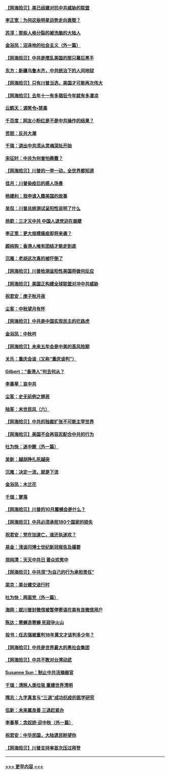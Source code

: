 #### [【网海拾贝】美已组建对抗中共威胁的联盟](../pages/nsc993/n12469018.md?t=10121051) 
#### [李正宽：为何这些明星运势走向衰颓？](../pages/nsc993/n12468730.md?t=10121051) 
#### [苏淳：那些人格分裂的被洗脑的大陆人](../pages/nsc993/n12467858.md?t=10121051) 
#### [金浴凤：沼泽地的社会主义（外一篇）](../pages/nsc993/n12467792.md?t=10121051) 
#### [【网海拾贝】中共是搅乱美国的那只幕后黑手](../pages/nsc993/n12467700.md?t=10121051) 
#### [东方：新疆乌鲁木齐，中共统治下的人间地狱](../pages/nsc993/n12466075.md?t=10121051) 
#### [【网海拾贝】只有川普当选，美国才可能再次伟大](../pages/nsc993/n12466013.md?t=10121051) 
#### [【网海拾贝】去年十一有多猖狂今年就有多凄凉](../pages/nsc993/n12463649.md?t=10121051) 
#### [云鹤天：调笑令▪禁毒](../pages/nsc993/n12462975.md?t=10121051) 
#### [千百度：网友小粉红是不是中共操作的结果？](../pages/nsc993/n12461025.md?t=10121051) 
#### [苦胆：反共大潮](../pages/nsc993/n12459469.md?t=10121051) 
#### [千瑞：退出中共须从灵魂深处开始](../pages/nsc993/n12459437.md?t=10121051) 
#### [宋征时：中共为何害怕蔡霞？](../pages/nsc993/n12459097.md?t=10121051) 
#### [【网海拾贝】川普的一举一动，全世界都知道](../pages/nsc993/n12458825.md?t=10121051) 
#### [佳月：川普染疫后的感人场景](../pages/nsc993/n12456994.md?t=10121051) 
#### [杨建利：我申请入籍美国的故事](../pages/nsc993/n12455635.md?t=10121051) 
#### [吴侃：川普总统测试呈阳性说明了什么](../pages/nsc993/n12451869.md?t=10121051) 
#### [扬箭：三才灭中共 中国人退党迫在眉睫](../pages/nsc993/n12451842.md?t=10121051) 
#### [李正宽：更大规模瘟疫即将来袭？](../pages/nsc993/n12451455.md?t=10121051) 
#### [颜纯钩：香港人唯有团结才能走到底](../pages/nsc993/n12450870.md?t=10121051) 
#### [沉雁：老胡这次真的被吓倒了](../pages/nsc993/n12449796.md?t=10121051) 
#### [【网海拾贝】川普检测呈阳性美国将做何反应](../pages/nsc993/n12449042.md?t=10121051) 
#### [【网海拾贝】美国正构建全球联盟对冲中共威胁](../pages/nsc993/n12446580.md?t=10121051) 
#### [祝君安：庚子秋月夜](../pages/nsc993/n12445870.md?t=10121051) 
#### [尘客：中秋望月有怀](../pages/nsc993/n12444632.md?t=10121051) 
#### [【网海拾贝】中共是中国实现民主的拦路虎](../pages/nsc993/n12443573.md?t=10121051) 
#### [金浴凤：中秋吟](../pages/nsc993/n12441773.md?t=10121051) 
#### [【网海拾贝】未来五年会是中美的高风险期](../pages/nsc993/n12440760.md?t=10121051) 
#### [关乐：重庆会谈（又称“重庆谈判”）](../pages/nsc993/n12437525.md?t=10121051) 
#### [Gilbert：“香港人”何去何从？](../pages/nsc993/n12435894.md?t=10121051) 
#### [李春草：哀中共](../pages/nsc993/n12435874.md?t=10121051) 
#### [尘客：史无前例之罪恶](../pages/nsc993/n12435762.md?t=10121051) 
#### [陆客：末世民风（六）](../pages/nsc993/n12435354.md?t=10121051) 
#### [【网海拾贝】中共的独裁扩张不可能主宰世界](../pages/nsc993/n12435151.md?t=10121051) 
#### [【网海拾贝】美国不会再容忍配合中共的行为](../pages/nsc993/n12433808.md?t=10121051) 
#### [吐为快：迷中醒（外一篇）](../pages/nsc993/n12433585.md?t=10121051) 
#### [吴新：越胡挣扎死越突](../pages/nsc993/n12433562.md?t=10121051) 
#### [沉雁：决定一流，就是下流](../pages/nsc993/n12432128.md?t=10121051) 
#### [金浴凤：木兰花](../pages/nsc993/n12432124.md?t=10121051) 
#### [千瑞：寥落](../pages/nsc993/n12432071.md?t=10121051) 
#### [【网海拾贝】川普的10月震撼会是什么？](../pages/nsc993/n12431624.md?t=10121051) 
#### [【网海拾贝】中共必须承担180个国家的损失](../pages/nsc993/n12428893.md?t=10121051) 
#### [祝君安：党在加速亡，谁还执迷欢？](../pages/nsc993/n12428652.md?t=10121051) 
#### [易金：浅谈闫博士世纪新冠报告及撮要](../pages/nsc993/n12426822.md?t=10121051) 
#### [郑纯清：天灭中共日 善众欢笑中](../pages/nsc993/n12426784.md?t=10121051) 
#### [【网海拾贝】中共须“为自己的行为承担责任”](../pages/nsc993/n12426067.md?t=10121051) 
#### [梁京：美台建交进行时](../pages/nsc993/n12424066.md?t=10121051) 
#### [吐为快：两面党（外一篇）](../pages/nsc993/n12424043.md?t=10121051) 
#### [海网：就川普封微信被暂停寄语在美有良微信用户](../pages/nsc993/n12424021.md?t=10121051) 
#### [陈达：寒蝉造寒蝉 死寂孕火山](../pages/nsc993/n12423958.md?t=10121051) 
#### [投书：任志强被重判18年黄文才该判多少年？](../pages/nsc993/n12423672.md?t=10121051) 
#### [【网海拾贝】中共是世界最大的黑社会集团](../pages/nsc993/n12423543.md?t=10121051) 
#### [【网海拾贝】中共不敢对台湾动武](../pages/nsc993/n12421418.md?t=10121051) 
#### [Susanne Sun：制止中共活摘器官](../pages/nsc993/n12419654.md?t=10121051) 
#### [千瑞：清除人类垃圾 重建世界清明](../pages/nsc993/n12419414.md?t=10121051) 
#### [隋志：九字真言与“三退”成功抗疫的医学研究](../pages/nsc993/n12419248.md?t=10121051) 
#### [伍新：未来属良善 三退赶紧办](../pages/nsc993/n12418496.md?t=10121051) 
#### [李春草：念奴娇·迎中秋（外一篇）](../pages/nsc993/n12418465.md?t=10121051) 
#### [祝君安：中华民国，大陆遗民盼望你](../pages/nsc993/n12418089.md?t=10121051) 
#### [【网海拾贝】川普支持率首次压过拜登](../pages/nsc993/n12418050.md?t=10121051) 

----
#### [ >>> 更早内容 <<< ](../indexes/nsc993-earlier.md)
